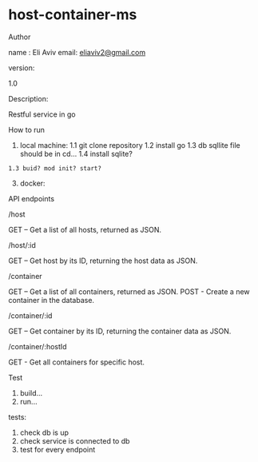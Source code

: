 # host-container-ms

Author

name :   Eli Aviv
email:   eliaviv2@gmail.com

version:  

1.0

Description:

Restful service in go

How to run

  1. local machine:
    1.1 git clone repository
    1.2 install go 
    1.3 db sqllite file should be in cd...
    1.4 install sqlite?
    
    1.3 buid? mod init? start?
  3. docker:

API endpoints

/host

GET – Get a list of all hosts, returned as JSON.

/host/:id

GET – Get host by its ID, returning the host data as JSON.

/container

GET – Get a list of all containers, returned as JSON.
POST - Create a new container in the database.

/container/:id

GET – Get container by its ID, returning the container data as JSON.

/container/:hostId

GET - Get all containers for specific host.

Test
  1. build...
  2. run...

tests:
  1. check db is up
  2. check service is connected to db
  3. test for every endpoint 

